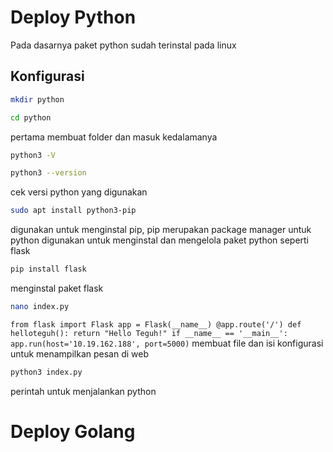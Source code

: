 # Deploy Python
Pada dasarnya paket python sudah terinstal pada linux
## Konfigurasi
```bash
mkdir python
```
```bash
cd python
```
pertama membuat folder dan masuk kedalamanya

```bash
python3 -V
```
```bash
python3 --version
```
cek versi python yang digunakan

```bash
sudo apt install python3-pip
```
digunakan untuk menginstal pip, pip merupakan package manager untuk python digunakan untuk menginstal dan mengelola paket python seperti flask

```bash
pip install flask
```
menginstal paket flask

```bash
nano index.py
```
`
from flask import Flask
app = Flask(__name__)
@app.route('/')
def helloteguh():
    return "Hello Teguh!"
if __name__ == '__main__':
    app.run(host='10.19.162.188', port=5000)
`
membuat file dan isi konfigurasi untuk menampilkan pesan di web

```bash
python3 index.py
```
perintah untuk menjalankan python




# Deploy Golang
